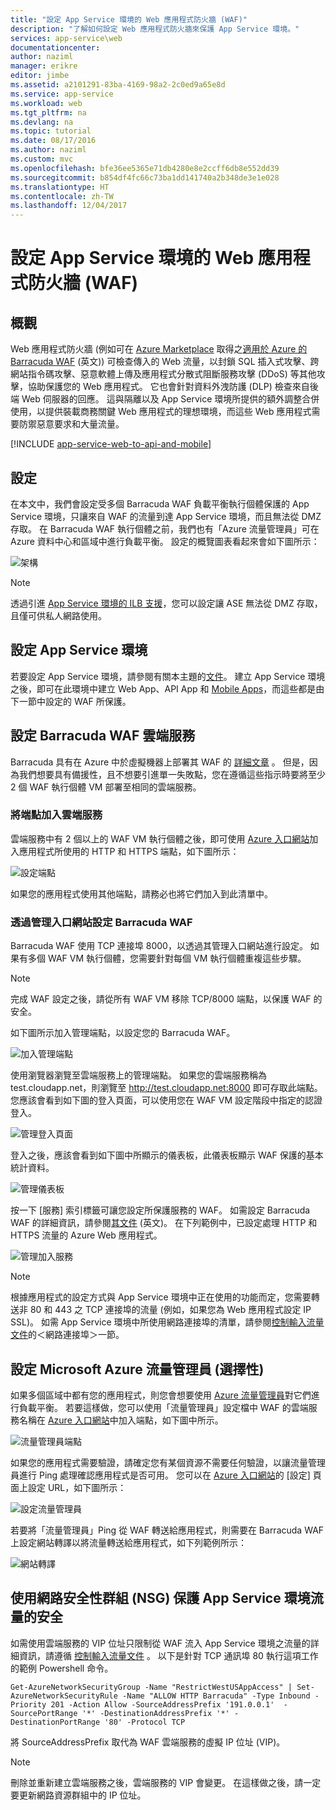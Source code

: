 ```yaml
---
title: "設定 App Service 環境的 Web 應用程式防火牆 (WAF)"
description: "了解如何設定 Web 應用程式防火牆來保護 App Service 環境。"
services: app-service\web
documentationcenter: 
author: naziml
manager: erikre
editor: jimbe
ms.assetid: a2101291-83ba-4169-98a2-2c0ed9a65e8d
ms.service: app-service
ms.workload: web
ms.tgt_pltfrm: na
ms.devlang: na
ms.topic: tutorial
ms.date: 08/17/2016
ms.author: naziml
ms.custom: mvc
ms.openlocfilehash: bfe36ee5365e71db4280e8e2ccff6db8e552dd39
ms.sourcegitcommit: b854df4fc66c73ba1dd141740a2b348de3e1e028
ms.translationtype: HT
ms.contentlocale: zh-TW
ms.lasthandoff: 12/04/2017
---
```

# <a name="configuring-a-web-application-firewall-waf-for-app-service-environment"></a>設定 App Service 環境的 Web 應用程式防火牆 (WAF)
## <a name="overview"></a>概觀
Web 應用程式防火牆 (例如可在 [Azure Marketplace](https://azure.microsoft.com/marketplace/partners/barracudanetworks/waf-byol/) 取得之[適用於 Azure 的 Barracuda WAF](https://www.barracuda.com/programs/azure) \(英文\)) 可檢查傳入的 Web 流量，以封鎖 SQL 插入式攻擊、跨網站指令碼攻擊、惡意軟體上傳及應用程式分散式阻斷服務攻擊 (DDoS) 等其他攻擊，協助保護您的 Web 應用程式。 它也會針對資料外洩防護 (DLP) 檢查來自後端 Web 伺服器的回應。 這與隔離以及 App Service 環境所提供的額外調整合併使用，以提供裝載商務關鍵 Web 應用程式的理想環境，而這些 Web 應用程式需要防禦惡意要求和大量流量。

[!INCLUDE [app-service-web-to-api-and-mobile](../../../includes/app-service-web-to-api-and-mobile.md)] 

## <a name="setup"></a>設定
在本文中，我們會設定受多個 Barracuda WAF 負載平衡執行個體保護的 App Service 環境，只讓來自 WAF 的流量到達 App Service 環境，而且無法從 DMZ 存取。 在 Barracuda WAF 執行個體之前，我們也有「Azure 流量管理員」可在 Azure 資料中心和區域中進行負載平衡。 設定的概覽圖表看起來會如下圖所示：

![架構][Architecture] 

> [!NOTE]
> 透過引進 [App Service 環境的 ILB 支援](app-service-environment-with-internal-load-balancer.md)，您可以設定讓 ASE 無法從 DMZ 存取，且僅可供私人網路使用。 
> 
> 

## <a name="configuring-your-app-service-environment"></a>設定 App Service 環境
若要設定 App Service 環境，請參閱有關本主題的[文件](app-service-web-how-to-create-an-app-service-environment.md)。 建立 App Service 環境之後，即可在此環境中建立 Web App、API App 和 [Mobile Apps](../../app-service-mobile/app-service-mobile-value-prop.md)，而這些都是由下一節中設定的 WAF 所保護。

## <a name="configuring-your-barracuda-waf-cloud-service"></a>設定 Barracuda WAF 雲端服務
Barracuda 具有在 Azure 中於虛擬機器上部署其 WAF 的 [詳細文章](https://campus.barracuda.com/product/webapplicationfirewall/article/WAF/DeployWAFInAzure) 。 但是，因為我們想要具有備援性，且不想要引進單一失敗點，您在遵循這些指示時要將至少 2 個 WAF 執行個體 VM 部署至相同的雲端服務。

### <a name="adding-endpoints-to-cloud-service"></a>將端點加入雲端服務
雲端服務中有 2 個以上的 WAF VM 執行個體之後，即可使用 [Azure 入口網站](https://portal.azure.com/)加入應用程式所使用的 HTTP 和 HTTPS 端點，如下圖所示：

![設定端點][ConfigureEndpoint]

如果您的應用程式使用其他端點，請務必也將它們加入到此清單中。 

### <a name="configuring-barracuda-waf-through-its-management-portal"></a>透過管理入口網站設定 Barracuda WAF
Barracuda WAF 使用 TCP 連接埠 8000，以透過其管理入口網站進行設定。 如果有多個 WAF VM 執行個體，您需要針對每個 VM 執行個體重複這些步驟。 

> [!NOTE]
> 完成 WAF 設定之後，請從所有 WAF VM 移除 TCP/8000 端點，以保護 WAF 的安全。
> 
> 

如下圖所示加入管理端點，以設定您的 Barracuda WAF。

![加入管理端點][AddManagementEndpoint]

使用瀏覽器瀏覽至雲端服務上的管理端點。 如果您的雲端服務稱為 test.cloudapp.net，則瀏覽至 http://test.cloudapp.net:8000 即可存取此端點。 您應該會看到如下圖的登入頁面，可以使用您在 WAF VM 設定階段中指定的認證登入。

![管理登入頁面][ManagementLoginPage]

登入之後，應該會看到如下圖中所顯示的儀表板，此儀表板顯示 WAF 保護的基本統計資料。

![管理儀表板][ManagementDashboard]

按一下 [服務] 索引標籤可讓您設定所保護服務的 WAF。 如需設定 Barracuda WAF 的詳細資訊，請參閱[其文件](https://techlib.barracuda.com/waf/getstarted1) \(英文\)。 在下列範例中，已設定處理 HTTP 和 HTTPS 流量的 Azure Web 應用程式。

![管理加入服務][ManagementAddServices]

> [!NOTE]
> 根據應用程式的設定方式與 App Service 環境中正在使用的功能而定，您需要轉送非 80 和 443 之 TCP 連接埠的流量 (例如，如果您為 Web 應用程式設定 IP SSL)。 如需 App Service 環境中所使用網路連接埠的清單，請參閱[控制輸入流量文件](app-service-app-service-environment-control-inbound-traffic.md)的＜網路連接埠＞一節。
> 
> 

## <a name="configuring-microsoft-azure-traffic-manager-optional"></a>設定 Microsoft Azure 流量管理員 (選擇性)
如果多個區域中都有您的應用程式，則您會想要使用 [Azure 流量管理員](../../traffic-manager/traffic-manager-overview.md)對它們進行負載平衡。 若要這樣做，您可以使用「流量管理員」設定檔中 WAF 的雲端服務名稱在 [Azure 入口網站](https://portal.azure.com)中加入端點，如下圖中所示。 

![流量管理員端點][TrafficManagerEndpoint]

如果您的應用程式需要驗證，請確定您有某個資源不需要任何驗證，以讓流量管理員進行 Ping 處理確認應用程式是否可用。 您可以在 [Azure 入口網站](https://portal.azure.com)的 [設定] 頁面上設定 URL，如下圖所示：

![設定流量管理員][ConfigureTrafficManager]

若要將「流量管理員」Ping 從 WAF 轉送給應用程式，則需要在 Barracuda WAF 上設定網站轉譯以將流量轉送給應用程式，如下列範例所示：

![網站轉譯][WebsiteTranslations]

## <a name="securing-traffic-to-app-service-environment-using-network-security-groups-nsg"></a>使用網路安全性群組 (NSG) 保護 App Service 環境流量的安全
如需使用雲端服務的 VIP 位址只限制從 WAF 流入 App Service 環境之流量的詳細資訊，請遵循 [控制輸入流量文件](app-service-app-service-environment-control-inbound-traffic.md) 。 以下是針對 TCP 通訊埠 80 執行這項工作的範例 Powershell 命令。

    Get-AzureNetworkSecurityGroup -Name "RestrictWestUSAppAccess" | Set-AzureNetworkSecurityRule -Name "ALLOW HTTP Barracuda" -Type Inbound -Priority 201 -Action Allow -SourceAddressPrefix '191.0.0.1'  -SourcePortRange '*' -DestinationAddressPrefix '*' -DestinationPortRange '80' -Protocol TCP

將 SourceAddressPrefix 取代為 WAF 雲端服務的虛擬 IP 位址 (VIP)。

> [!NOTE]
> 刪除並重新建立雲端服務之後，雲端服務的 VIP 會變更。 在這樣做之後，請一定要更新網路資源群組中的 IP 位址。 
> 
> 

<!-- IMAGES -->
[Architecture]: ./media/app-service-app-service-environment-web-application-firewall/Architecture.png
[ConfigureEndpoint]: ./media/app-service-app-service-environment-web-application-firewall/ConfigureEndpoint.png
[AddManagementEndpoint]: ./media/app-service-app-service-environment-web-application-firewall/AddManagementEndpoint.png
[ManagementAddServices]: ./media/app-service-app-service-environment-web-application-firewall/ManagementAddServices.png
[ManagementDashboard]: ./media/app-service-app-service-environment-web-application-firewall/ManagementDashboard.png
[ManagementLoginPage]: ./media/app-service-app-service-environment-web-application-firewall/ManagementLoginPage.png
[TrafficManagerEndpoint]: ./media/app-service-app-service-environment-web-application-firewall/TrafficManagerEndpoint.png
[ConfigureTrafficManager]: ./media/app-service-app-service-environment-web-application-firewall/ConfigureTrafficManager.png
[WebsiteTranslations]: ./media/app-service-app-service-environment-web-application-firewall/WebsiteTranslations.png
